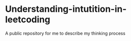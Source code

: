 # Understanding-intutition-in-leetcoding
A public repository for me to describe my thinking process
